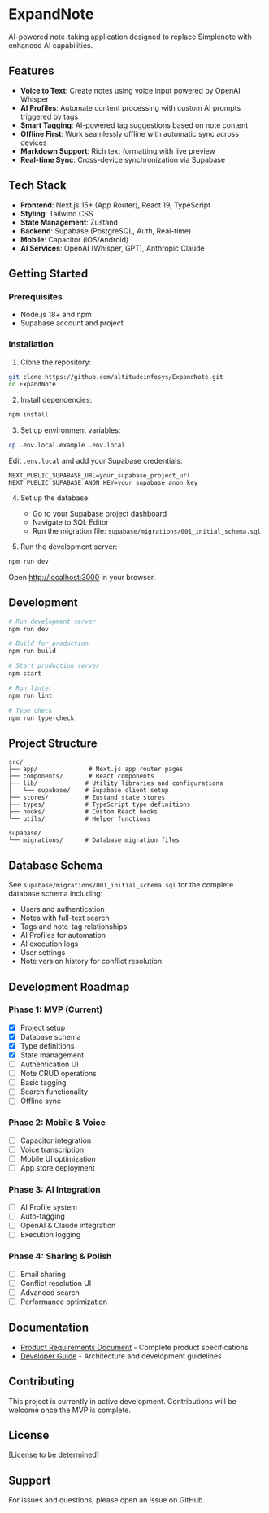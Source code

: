 # ExpandNote

AI-powered note-taking application designed to replace Simplenote with enhanced AI capabilities.

## Features

- **Voice to Text**: Create notes using voice input powered by OpenAI Whisper
- **AI Profiles**: Automate content processing with custom AI prompts triggered by tags
- **Smart Tagging**: AI-powered tag suggestions based on note content
- **Offline First**: Work seamlessly offline with automatic sync across devices
- **Markdown Support**: Rich text formatting with live preview
- **Real-time Sync**: Cross-device synchronization via Supabase

## Tech Stack

- **Frontend**: Next.js 15+ (App Router), React 19, TypeScript
- **Styling**: Tailwind CSS
- **State Management**: Zustand
- **Backend**: Supabase (PostgreSQL, Auth, Real-time)
- **Mobile**: Capacitor (iOS/Android)
- **AI Services**: OpenAI (Whisper, GPT), Anthropic Claude

## Getting Started

### Prerequisites

- Node.js 18+ and npm
- Supabase account and project

### Installation

1. Clone the repository:
```bash
git clone https://github.com/altitudeinfosys/ExpandNote.git
cd ExpandNote
```

2. Install dependencies:
```bash
npm install
```

3. Set up environment variables:
```bash
cp .env.local.example .env.local
```

Edit `.env.local` and add your Supabase credentials:
```
NEXT_PUBLIC_SUPABASE_URL=your_supabase_project_url
NEXT_PUBLIC_SUPABASE_ANON_KEY=your_supabase_anon_key
```

4. Set up the database:
   - Go to your Supabase project dashboard
   - Navigate to SQL Editor
   - Run the migration file: `supabase/migrations/001_initial_schema.sql`

5. Run the development server:
```bash
npm run dev
```

Open [http://localhost:3000](http://localhost:3000) in your browser.

## Development

```bash
# Run development server
npm run dev

# Build for production
npm run build

# Start production server
npm start

# Run linter
npm run lint

# Type check
npm run type-check
```

## Project Structure

```
src/
├── app/              # Next.js app router pages
├── components/       # React components
├── lib/             # Utility libraries and configurations
│   └── supabase/    # Supabase client setup
├── stores/          # Zustand state stores
├── types/           # TypeScript type definitions
├── hooks/           # Custom React hooks
└── utils/           # Helper functions

supabase/
└── migrations/      # Database migration files
```

## Database Schema

See `supabase/migrations/001_initial_schema.sql` for the complete database schema including:
- Users and authentication
- Notes with full-text search
- Tags and note-tag relationships
- AI Profiles for automation
- AI execution logs
- User settings
- Note version history for conflict resolution

## Development Roadmap

### Phase 1: MVP (Current)
- [x] Project setup
- [x] Database schema
- [x] Type definitions
- [x] State management
- [ ] Authentication UI
- [ ] Note CRUD operations
- [ ] Basic tagging
- [ ] Search functionality
- [ ] Offline sync

### Phase 2: Mobile & Voice
- [ ] Capacitor integration
- [ ] Voice transcription
- [ ] Mobile UI optimization
- [ ] App store deployment

### Phase 3: AI Integration
- [ ] AI Profile system
- [ ] Auto-tagging
- [ ] OpenAI & Claude integration
- [ ] Execution logging

### Phase 4: Sharing & Polish
- [ ] Email sharing
- [ ] Conflict resolution UI
- [ ] Advanced search
- [ ] Performance optimization

## Documentation

- [Product Requirements Document](./ExpandNote.prd) - Complete product specifications
- [Developer Guide](./CLAUDE.md) - Architecture and development guidelines

## Contributing

This project is currently in active development. Contributions will be welcome once the MVP is complete.

## License

[License to be determined]

## Support

For issues and questions, please open an issue on GitHub.
